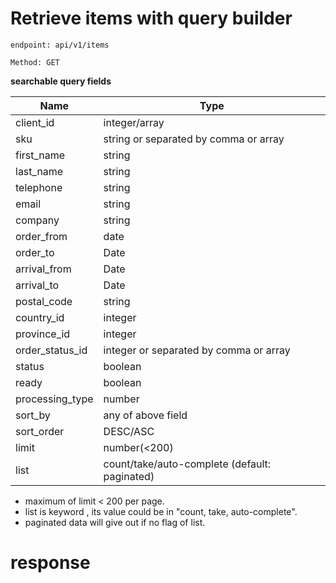 # Retrieve items with query builder

`endpoint: api/v1/items`

`Method: GET`

**searchable query fields**

| Name            | Type                                          |
|-----------------|-----------------------------------------------|
| client_id       | integer/array                                 |
| sku             | string  or separated by comma or array        |
| first_name      | string                                        |
| last_name       | string                                        |
| telephone       | string                                        |
| email           | string                                        |
| company         | string                                        |
| order_from      | date                                          |
| order_to        | Date                                          |
| arrival_from    | Date                                          |
| arrival_to      | Date                                          |
| postal_code     | string                                        |
| country_id      | integer                                       |
| province_id     | integer                                       | 
| order_status_id | integer or separated by comma or array        |
| status          | boolean                                       |
| ready           | boolean                                       |
| processing_type | number                                        |
| sort_by         | any of above field                            |
| sort_order      | DESC/ASC                                      |
| limit           | number(<200)                                  |
| list            | count/take/auto-complete (default: paginated) |

* maximum of limit < 200 per page.
* list is keyword , its value could be in "count, take, auto-complete".
* paginated data will give out if no flag of list.

# response

```json

```